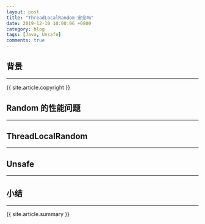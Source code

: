 ```yaml
---
layout: post
title: "ThreadLocalRandom 安全吗"
date: 2019-12-10 10:00:06 +0800
category: blog
tags: [Java, Unsafe]
comments: true
---
```

## 背景
---

{{ site.article.copyright }}


## Random 的性能问题
---

## ThreadLocalRandom
---

## Unsafe
---

## 小结
---

{{ site.article.summary }}

